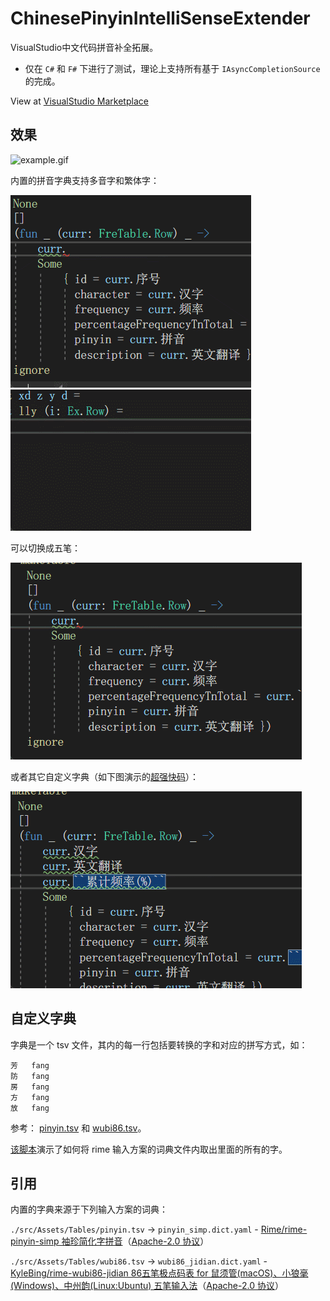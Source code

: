 # ChinesePinyinIntelliSenseExtender

VisualStudio中文代码拼音补全拓展。

- 仅在 `C#` 和 `F#` 下进行了测试，理论上支持所有基于 `IAsyncCompletionSource` 的完成。

View at [VisualStudio Marketplace](https://marketplace.visualstudio.com/items?itemName=stratos.ChinesePinyinIntelliSenseExtender)

## 效果

![example.gif](./assets/example.gif)

内置的拼音字典支持多音字和繁体字：

![多音字](./assets/duoyinzi.gif)
![繁体字](./assets/fantizi.gif)

可以切换成五笔：

![五笔](./assets/wubi.gif)

或者其它自定义字典（如下图演示的[超强快码](https://github.com/whjiang/cqeb)）：

![自定义字典](./assets/custom_dict.gif)

## 自定义字典

字典是一个 tsv 文件，其内的每一行包括要转换的字和对应的拼写方式，如：

``` tsv
芳	fang
防	fang
房	fang
方	fang
放	fang
```

参考： [pinyin.tsv](./src/Assets/Tables/pinyin.tsv) 和 [wubi86.tsv](./src/Assets/Tables/wubi86.tsv)。

[该脚本](./script/make_word_table_from_rime_dict.fsx)演示了如何将 rime 输入方案的词典文件内取出里面的所有的字。

## 引用

内置的字典来源于下列输入方案的词典：

`./src/Assets/Tables/pinyin.tsv` -> `pinyin_simp.dict.yaml` - [Rime/rime-pinyin-simp 袖珍简化字拼音](https://github.com/rime/rime-pinyin-simp)（[Apache-2.0 协议](https://github.com/rime/rime-pinyin-simp/blob/master/LICENSE)）

`./src/Assets/Tables/wubi86.tsv` -> `wubi86_jidian.dict.yaml` - [KyleBing/rime-wubi86-jidian 86五笔极点码表 for 鼠须管(macOS)、小狼毫(Windows)、中州韵(Linux:Ubuntu) 五笔输入法](https://github.com/KyleBing/rime-wubi86-jidian)（[Apache-2.0 协议](https://github.com/KyleBing/rime-wubi86-jidian/blob/master/LICENSE)）
